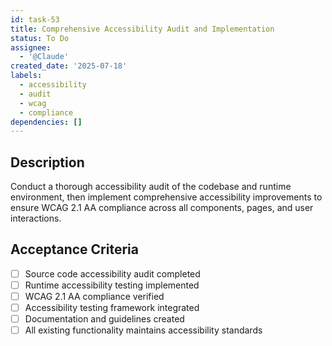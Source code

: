 ```yaml
---
id: task-53
title: Comprehensive Accessibility Audit and Implementation
status: To Do
assignee:
  - '@Claude'
created_date: '2025-07-18'
labels:
  - accessibility
  - audit
  - wcag
  - compliance
dependencies: []
---
```


## Description

Conduct a thorough accessibility audit of the codebase and runtime environment, then implement comprehensive accessibility improvements to ensure WCAG 2.1 AA compliance across all components, pages, and user interactions.

## Acceptance Criteria

- [ ] Source code accessibility audit completed
- [ ] Runtime accessibility testing implemented
- [ ] WCAG 2.1 AA compliance verified
- [ ] Accessibility testing framework integrated
- [ ] Documentation and guidelines created
- [ ] All existing functionality maintains accessibility standards

